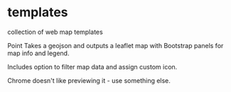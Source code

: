 # templates
collection of web map templates

Point
Takes a geojson and outputs a leaflet map with Bootstrap panels for map info and legend. 

Includes option to filter map data and assign custom icon.

Chrome doesn't like previewing it - use something else.
